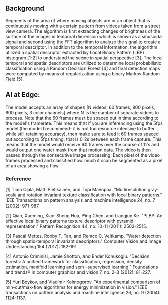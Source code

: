 ## Background
Segments of the area of where moving objects are or an object that is continuously moving with a certain pattern from videos taken from a street view camera. The algorithm is first extracting changes of brightness of the surface of the images in temporal dimension which is shown as a sinusoidal signal and second using the FFT algorithm to analyze the signal to create a temporal descriptor. In addition to the temporal information, the algorithm utilized a spatial descriptor extracted by Local Binary Pattern (LBP) histogram [1-2] to understand the scene in spatial perspective [3]. The local temporal and spatial descriptors are utilized to determine local probabilistic classification using a Random Decision Forest [4] and final detection maps were computed by means of regularization using a binary Markov Random Field [5].
 
## AI at Edge:
The model accepts an array of shapes [N videos, 60 frames, 800 pixels, 600 pixels, 3 color channels] where N is the number of separate videos to process. Note that the 60 frames must be spaced out in time according to the model's framerate. This means that if you are inferencing using the 5fps model (the model I recommend- it is not too resource intensive to buffer while still retaining accuracy), then make sure to feed it 60 frames spaced out according to 5fps timing, that is 0.2s between each frame capture. This means that the model would receive 60 frames over the course of 12s and would output one water mask from that motion data. The video is then passed through the consecutive image processing. Each pixel of the video frames processed and classified how much it ccan be segmented as a pixel of an area showing a flow.

### Reference
[1] Timo Ojala, Matti Pietikainen, and Topi Maenpaa. "Multiresolution gray-scale and rotation invariant texture classification with local binary patterns." IEEE Transactions on pattern analysis and machine intelligence 24, no. 7 (2002): 971-987.

[2] Qian, Xueming, Xian-Sheng Hua, Ping Chen, and Liangjun Ke. "PLBP: An effective local binary patterns texture descriptor with pyramid representation." Pattern Recognition 44, no. 10-11 (2011): 2502-2515.

[3] Pascal Mettes, Robby T. Tan, and Remco C. Veltkamp. "Water detection through spatio-temporal invariant descriptors." Computer Vision and Image Understanding 154 (2017): 182-191.

[4] Antonio Criminisi, Jamie Shotton, and Ender Konukoglu. "Decision forests: A unified framework for classification, regression, density estimation, manifold learning and semi-supervised learning." Foundations and trends® in computer graphics and vision 7, no. 2–3 (2012): 81-227.

[5] Yuri Boykov, and Vladimir Kolmogorov. "An experimental comparison of min-cut/max-flow algorithms for energy minimization in vision." IEEE transactions on pattern analysis and machine intelligence 26, no. 9 (2004): 1124-1137.

